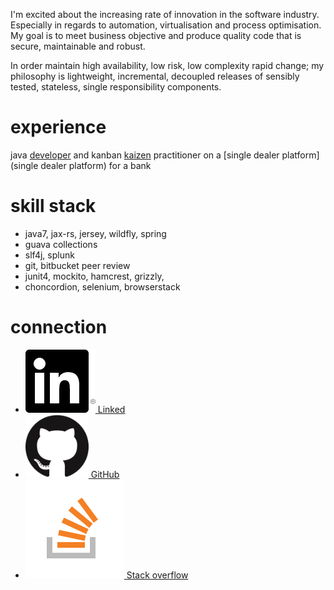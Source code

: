 I'm excited about the increasing rate of innovation in the software industry. Especially in regards to 
automation, virtualisation and process optimisation. My goal is to meet business objective and produce 
quality code that is secure, maintainable and robust. 

In order maintain high availability, low risk, low complexity rapid change; my philosophy is lightweight, 
incremental, decoupled releases of sensibly tested, stateless, single responsibility components.

# experience
java [developer](https://en.wikipedia.org/wiki/Software_developer) and kanban [kaizen](https://en.wikipedia.org/wiki/Kaizen) practitioner on a [single dealer platform](single dealer platform) for a bank

# skill stack
- java7, jax-rs, jersey, wildfly, spring
- guava collections
- slf4j, splunk
- git, bitbucket peer review
- junit4, mockito, hamcrest, grizzly,
- choncordion, selenium, browserstack

# connection
 - <a href="https://www.linkedin.com/in/jamesalittle"><img src="In-Black-101px-R.png" height="101px"/> Linked</a>
 - <a href="https://github.com/alphafoobar"><img src="GitHub-Mark-120px-plus.png" height="101px"/> GitHub</a>
 - <a href="http://stackoverflow.com/users/7421645/james?tab=profile" height="101px"><img src="so-icon.png"/> Stack overflow</a>

